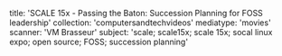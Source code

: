 title: 'SCALE 15x - Passing the Baton: Succession Planning for FOSS leadership'
collection: 'computersandtechvideos'
mediatype: 'movies'
scanner: 'VM Brasseur'
subject: 'scale; scale15x; scale 15x; socal linux expo; open source; FOSS; succession planning'

